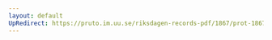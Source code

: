 ```yaml
---
layout: default
UpRedirect: https://pruto.im.uu.se/riksdagen-records-pdf/1867/prot-1867--fk--220/prot-1867--fk--220_002.pdf
---
```

